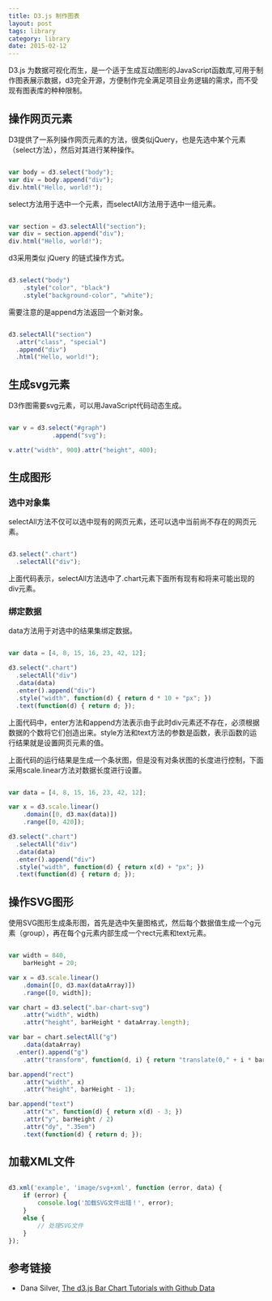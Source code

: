 ```yaml
---
title: D3.js 制作图表 
layout: post
tags: library
category: library
date: 2015-02-12
---
```


D3.js 为数据可视化而生，是一个适于生成互动图形的JavaScript函数库,可用于制作图表展示数据，d3完全开源，方便制作完全满足项目业务逻辑的需求，而不受现有图表库的种种限制。

## 操作网页元素

D3提供了一系列操作网页元素的方法，很类似jQuery，也是先选中某个元素（select方法），然后对其进行某种操作。

```javascript

var body = d3.select("body");
var div = body.append("div");
div.html("Hello, world!");

```

select方法用于选中一个元素，而selectAll方法用于选中一组元素。

```javascript

var section = d3.selectAll("section");
var div = section.append("div");
div.html("Hello, world!");

```

d3采用类似 jQuery 的链式操作方式。

```javascript

d3.select("body")
    .style("color", "black")
    .style("background-color", "white");

```

需要注意的是append方法返回一个新对象。

```javascript

d3.selectAll("section")
  .attr("class", "special")
  .append("div")
  .html("Hello, world!");

```

## 生成svg元素

D3作图需要svg元素，可以用JavaScript代码动态生成。

```javascript

var v = d3.select("#graph")
            .append("svg");

v.attr("width", 900).attr("height", 400);

```

## 生成图形

### 选中对象集

selectAll方法不仅可以选中现有的网页元素，还可以选中当前尚不存在的网页元素。

```javascript

d3.select(".chart")
  .selectAll("div");

```

上面代码表示，selectAll方法选中了.chart元素下面所有现有和将来可能出现的div元素。

### 绑定数据

data方法用于对选中的结果集绑定数据。

```javascript

var data = [4, 8, 15, 16, 23, 42, 12];

d3.select(".chart")
  .selectAll("div")
  .data(data)
  .enter().append("div")
  .style("width", function(d) { return d * 10 + "px"; })
  .text(function(d) { return d; });

```

上面代码中，enter方法和append方法表示由于此时div元素还不存在，必须根据数据的个数将它们创造出来。style方法和text方法的参数是函数，表示函数的运行结果就是设置网页元素的值。

上面代码的运行结果是生成一个条状图，但是没有对条状图的长度进行控制，下面采用scale.linear方法对数据长度进行设置。

```javascript

var data = [4, 8, 15, 16, 23, 42, 12];

var x = d3.scale.linear()
    .domain([0, d3.max(data)])
    .range([0, 420]);

d3.select(".chart")
  .selectAll("div")
  .data(data)
  .enter().append("div")
  .style("width", function(d) { return x(d) + "px"; })
  .text(function(d) { return d; });

```

## 操作SVG图形

使用SVG图形生成条形图，首先是选中矢量图格式，然后每个数据值生成一个g元素（group），再在每个g元素内部生成一个rect元素和text元素。

```javascript

var width = 840,
    barHeight = 20;

var x = d3.scale.linear()
    .domain([0, d3.max(dataArray)])
    .range([0, width]);

var chart = d3.select(".bar-chart-svg")
    .attr("width", width)
    .attr("height", barHeight * dataArray.length);

var bar = chart.selectAll("g")
    .data(dataArray)
  .enter().append("g")
    .attr("transform", function(d, i) { return "translate(0," + i * barHeight + ")"; });

bar.append("rect")
    .attr("width", x)
    .attr("height", barHeight - 1);

bar.append("text")
    .attr("x", function(d) { return x(d) - 3; })
    .attr("y", barHeight / 2)
    .attr("dy", ".35em")
    .text(function(d) { return d; });

```

## 加载XML文件

```javascript

d3.xml('example', 'image/svg+xml', function (error, data) {
    if (error) {
        console.log('加载SVG文件出错！', error);
    }
    else {
        // 处理SVG文件
    }
});

```

## 参考链接

- Dana Silver, [The d3.js Bar Chart Tutorials with Github Data](http://danasilver.org/2013/12/31/d3-github-language-stats/)
